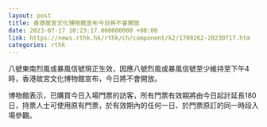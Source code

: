 ```yaml
---
layout: post
title: 香港故宮文化博物館宣布今日將不會開放
date: 2023-07-17 10:23:17.000000000 +08:00
link: https://news.rthk.hk/rthk/ch/component/k2/1709262-20230717.htm
categories: rthk
---
```


八號東南烈風或暴風信號現正生效，因應八號烈風或暴風信號至少維持至下午4時，香港故宮文化博物館宣布，今日將不會開放。
 
博物館表示，已購買今日入場門票的訪客，所有門票有效期將由今日起計延長180日，持票人士可使用原有門票，於有效期內的任何一日、於門票原訂的同一時段入場參觀。
